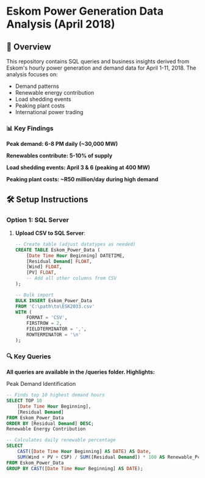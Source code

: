# Eskom Power Generation Data Analysis (April 2018)

## 📌 Overview
This repository contains SQL queries and business insights derived from Eskom's hourly power generation and demand data for April 1-11, 2018. The analysis focuses on:
- Demand patterns
- Renewable energy contribution
- Load shedding events
- Peaking plant costs
- International power trading

### 📊 Key Findings
**Peak demand: 6-8 PM daily (~30,000 MW)**

**Renewables contribute: 5-10% of supply**

**Load shedding events: April 3 & 6 (peaking at 400 MW)**

**Peaking plant costs: ~R50 million/day during high demand**

## 🛠 Setup Instructions

### Option 1: SQL Server
1. **Upload CSV to SQL Server**:
   ```sql
   -- Create table (adjust datatypes as needed)
   CREATE TABLE Eskom_Power_Data (
       [Date Time Hour Beginning] DATETIME,
       [Residual Demand] FLOAT,
       [Wind] FLOAT,
       [PV] FLOAT,
       -- Add all other columns from CSV
   );
   
   -- Bulk import
   BULK INSERT Eskom_Power_Data
   FROM 'C:\path\to\ESK2033.csv'
   WITH (
       FORMAT = 'CSV',
       FIRSTROW = 2,
       FIELDTERMINATOR = ',',
       ROWTERMINATOR = '\n'
   );
    ```

### 🔍 Key Queries
**All queries are available in the /queries folder. Highlights:**

Peak Demand Identification

```sql
-- Finds top 10 highest demand hours
SELECT TOP 10
    [Date Time Hour Beginning],
    [Residual Demand] 
FROM Eskom_Power_Data
ORDER BY [Residual Demand] DESC;
Renewable Energy Contribution
```

```sql
-- Calculates daily renewable percentage
SELECT 
    CAST([Date Time Hour Beginning] AS DATE) AS Date,
    SUM(Wind + PV + CSP) / SUM([Residual Demand]) * 100 AS Renewable_Pct
FROM Eskom_Power_Data
GROUP BY CAST([Date Time Hour Beginning] AS DATE);
```
